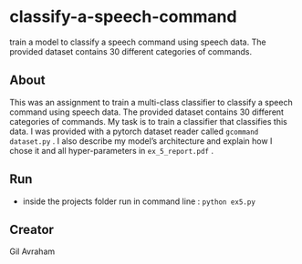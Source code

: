 # classify-a-speech-command
train a model to classify a speech command using speech data. The provided dataset contains 30 different categories of commands.

## About
This was an assignment to train a multi-class classifier to classify a speech command using speech data. The provided dataset contains 30 different categories of commands.
My task is to train a classifier that classifies this data.
I  was provided with a pytorch dataset reader called `gcommand dataset.py`  .
I also describe my model’s architecture and explain how I chose it and all hyper-parameters in `ex_5_report.pdf` .


## Run
- inside the projects folder run in command line : `python ex5.py`


## Creator
Gil Avraham

